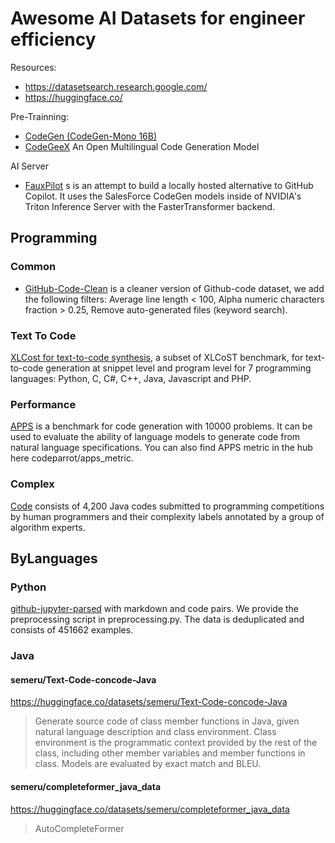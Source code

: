 # Awesome AI Datasets for engineer efficiency

Resources:

- https://datasetsearch.research.google.com/
- https://huggingface.co/

Pre-Trainning:

- [ CodeGen (CodeGen-Mono 16B) ](https://huggingface.co/Salesforce/codegen-16B-mono)
- [CodeGeeX](https://github.com/THUDM/CodeGeeX) An Open Multilingual Code Generation Model 

AI Server

- [FauxPilot](https://github.com/fauxpilot/fauxpilot) s is an attempt to build a locally hosted alternative to GitHub Copilot. It uses the SalesForce CodeGen models inside of NVIDIA's Triton Inference Server with the FasterTransformer backend.

## Programming

### Common

- [GitHub-Code-Clean](https://huggingface.co/datasets/codeparrot/github-code-clean) is a cleaner version of Github-code dataset, we add the following filters: Average line length < 100, Alpha numeric characters fraction > 0.25, Remove auto-generated files (keyword search).

### Text To Code

[XLCost for text-to-code synthesis](https://huggingface.co/datasets/codeparrot/xlcost-text-to-code), a subset of XLCoST benchmark, for text-to-code generation at snippet level and program level for 7 programming languages: Python, C, C#, C++, Java, Javascript and PHP.

### Performance

[APPS](https://huggingface.co/datasets/codeparrot/apps) is a benchmark for code generation with 10000 problems. It can be used to evaluate the ability of language models to generate code from natural language specifications. You can also find APPS metric in the hub here codeparrot/apps_metric.

### Complex

[Code](https://huggingface.co/datasets/codeparrot/codecomplex) consists of 4,200 Java codes submitted to programming competitions by human programmers and their complexity labels annotated by a group of algorithm experts.

## ByLanguages

### Python

[github-jupyter-parsed](https://huggingface.co/codeparrot) with markdown and code pairs. We provide the preprocessing script in preprocessing.py. The data is deduplicated and consists of 451662 examples. 

### Java


#### semeru/Text-Code-concode-Java

https://huggingface.co/datasets/semeru/Text-Code-concode-Java

> Generate source code of class member functions in Java, given natural language description and class environment.
> Class environment is the programmatic context provided by the rest of the class, including other member variables and
> member functions in class. Models are evaluated by exact match and BLEU.

#### semeru/completeformer_java_data

https://huggingface.co/datasets/semeru/completeformer_java_data

> AutoCompleteFormer

